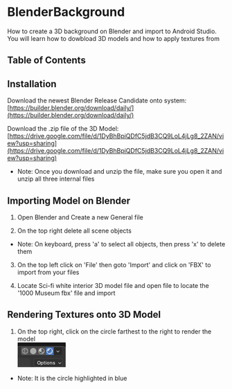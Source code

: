 # BlenderBackground
How to create a 3D background on Blender and import to Android Studio. You will learn how to dowbload 3D models and how to apply textures from 
## Table of Contents



## Installation

Download the newest Blender Release Candidate onto system:
[https://builder.blender.org/download/daily/](https://builder.blender.org/download/daily/)

Download the .zip file of the 3D Model:
[https://drive.google.com/file/d/1DyBhBpiQDfC5jdB3CQ9LoL4jLg8_2ZAN/view?usp=sharing](https://drive.google.com/file/d/1DyBhBpiQDfC5jdB3CQ9LoL4jLg8_2ZAN/view?usp=sharing)

  - Note: Once you download and unzip the file, make sure you open it and unzip all three internal files

## Importing Model on Blender

1. Open Blender and Create a new General file
  
2. On the top right delete all scene objects
  - Note: On keyboard, press 'a' to select all objects, then press 'x' to delete them

3. On the top left click on 'File' then goto 'Import' and click on 'FBX' to import from your files

4. Locate Sci-fi white interior 3D model file and open file to locate the '1000 Museum fbx' file and import

## Rendering Textures onto 3D Model

1. On the top right, click on the circle farthest to the right to render the model\
![renderCircle_image](render_image.png)
  - Note: It is the circle highlighted in blue
